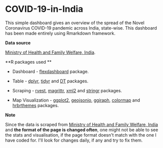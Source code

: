 # COVID-19-in-India

This simple dashboard gives an overview of the spread of the Novel Coronavirus COVID-19 pandemic across India, state-wise. 
This dashboard has been made entirely using Rmarkdown framework.

**Data source**

[Ministry of Health and Family Welfare, India](https://www.mohfw.gov.in/).

**R packages used **

* Dashboard - [flexdashboard](https://rmarkdown.rstudio.com/flexdashboard/) package.

* Table - [dplyr](https://dplyr.tidyverse.org/), [tidyr](https://tidyr.tidyverse.org/) and [DT](https://rstudio.github.io/DT/) packages.

* Scraping - [rvest](http://rvest.tidyverse.org/), [magrittr](https://cran.r-project.org/web/packages/magrittr/vignettes/magrittr.html), [xml2](https://xml2.r-lib.org/) and [stringr](https://stringr.tidyverse.org/) packages.

* Map Visualization - [ggplot2](https://ggplot2.tidyverse.org/), [geojsonio](https://ropensci.org/tutorials/geojsonio_tutorial/), [ggiraph](https://davidgohel.github.io/ggiraph/), [colormap](https://bhaskarvk.github.io/colormap/) and [hrbrthemes](https://hrbrmstr.github.io/hrbrthemes/) packages. 

**Note**

Since the data is scraped from [Ministry of Health and Family Welfare, India](https://www.mohfw.gov.in/) and **the format of the page is changed often**, one might not be able to see the stats and visualisation, if the page format doesn't match with the one I have coded for. I'll look for changes daily, if any and try to fix them. 
